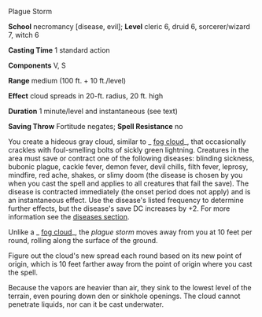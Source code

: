 Plague Storm

**School** necromancy [disease, evil]; **Level** cleric 6, druid 6, sorcerer/wizard 7, witch 6

**Casting Time** 1 standard action

**Components** V, S

**Range** medium (100 ft. + 10 ft./level)

**Effect** cloud spreads in 20-ft. radius, 20 ft. high

**Duration** 1 minute/level and instantaneous (see text)

**Saving Throw** Fortitude negates; **Spell Resistance** no

You create a hideous gray cloud, similar to _ [fog cloud](spells/fogCloud.md)_, that occasionally crackles with foul-smelling bolts of sickly green lightning. Creatures in the area must save or contract one of the following diseases: blinding sickness, bubonic plague, cackle fever, demon fever, devil chills, filth fever, leprosy, mindfire, red ache, shakes, or slimy doom (the disease is chosen by you when you cast the spell and applies to all creatures that fail the save). The disease is contracted immediately (the onset period does not apply) and is an instantaneous effect. Use the disease's listed frequency to determine further effects, but the disease's save DC increases by +2. For more information see the [diseases section](../glossary.md#_diseases).

Unlike a _ [fog cloud](spells/fogCloud.md)_, the _plague storm_ moves away from you at 10 feet per round, rolling along the surface of the ground.

Figure out the cloud's new spread each round based on its new point of origin, which is 10 feet farther away from the point of origin where you cast the spell.

Because the vapors are heavier than air, they sink to the lowest level of the terrain, even pouring down den or sinkhole openings. The cloud cannot penetrate liquids, nor can it be cast underwater.

